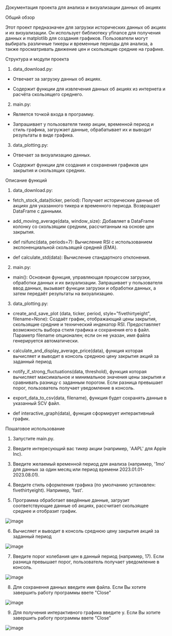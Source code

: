 Документация проекта для анализа и визуализации данных об акциях

Общий обзор

Этот проект предназначен для загрузки исторических данных об акциях и их визуализации. Он использует библиотеку yfinance для получения данных и matplotlib для создания графиков. Пользователи могут выбирать различные тикеры и временные периоды для анализа, а также просматривать движение цен и скользящие средние на графике.


Структура и модули проекта

1. data_download.py:

- Отвечает за загрузку данных об акциях.

- Содержит функции для извлечения данных об акциях из интернета и расчёта скользящего среднего.


2. main.py:

- Является точкой входа в программу.

- Запрашивает у пользователя тикер акции, временной период и стиль графика, загружает данные, обрабатывает их и выводит результаты в виде графика.


3. data_plotting.py:

- Отвечает за визуализацию данных.

- Содержит функции для создания и сохранения графиков цен закрытия и скользящих средних.


Описание функций


1. data_download.py:

- fetch_stock_data(ticker, period): Получает исторические данные об акциях для указанного тикера и временного периода. Возвращает DataFrame с данными.

- add_moving_average(data, window_size): Добавляет в DataFrame колонку со скользящим средним, рассчитанным на основе цен закрытия.

- def rsifunc(data, periods=7): Вычисление RSI с использованием экспоненциальной скользящей средней (EMA).

- def calculate_std(data): Вычисление стандартного отклонения.


2. main.py:

- main(): Основная функция, управляющая процессом загрузки, обработки данных и их визуализации. Запрашивает у пользователя ввод данных, вызывает функции загрузки и обработки данных, а затем передаёт результаты на визуализацию.


3. data_plotting.py:

- create_and_save_plot (data, ticker, period, style="fivethirtyeight", filename=None): Создаёт график, отображающий цены закрытия, скользящие средние и технический индекатор RSI. Предоставляет возможность выбора стиля графика и сохранения его в файл. Параметр filename опционален; если он не указан, имя файла генерируется автоматически.

- calculate_and_display_average_price(data), функция которая вычисляет и выводит в консоль среднюю цену закрытия акций за заданный период

- notify_if_strong_fluctuations(data, threshold), функция которая вычисляет максимальное и минимальное значения цены закрытия и сравнивать разницу с заданным порогом. Если разница превышает порог, пользователь получает уведомление в консоль.
  
- export_data_to_csv(data, filename), функция будет сохранять данные в указанный SCV файл.

- def interactive_graph(data), функция сформирует интерактивный график.

Пошаговое использование

1. Запустите main.py.

2. Введите интересующий вас тикер акции (например, 'AAPL' для Apple Inc).
3. Введите желаемый временной период для анализа (например, '1mo' для данных за один месяц или период времени 2023.01.01-2023.08.01).
4. Введите стиль оформления графика (по умолчанию установлен: fivethirtyeight). Например, 'fast'.
5. Программа обработает введённые данные, загрузит соответствующие данные об акциях, рассчитает скользящее среднее и отобразит график.

![image](https://github.com/user-attachments/assets/2d959032-8d4b-4805-b524-598a029036c9)

6. Вычисляет и выводит в консоль среднюю цену закрытия акций за заданный период

![image](https://github.com/user-attachments/assets/9cb2762a-dd5b-490a-b67b-983379839733)

7. Введите порог колебания цен в данный период (например, 17). Если разница превышает порог, пользователь получает уведомление в консоль.

![image](https://github.com/user-attachments/assets/706bafe1-83e1-40ef-880b-c8953d4de44d)

8. Для сохранення данных введите имя файла. Если Вы хотите завершить работу программы ввете "Close"

![image](https://github.com/user-attachments/assets/5cd435a8-abf5-4e99-85ce-189acd01057d)

9. Для получения интерактивного графика введите y. Если Вы хотите завершить работу программы ввете "Close"

![image](https://github.com/user-attachments/assets/8e0b9974-365e-46bc-96ae-8c0f393654a9)


